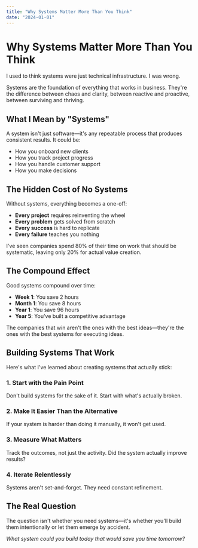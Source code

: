 ```yaml
---
title: "Why Systems Matter More Than You Think"
date: "2024-01-01"
---
```


# Why Systems Matter More Than You Think

I used to think systems were just technical infrastructure. I was wrong.

Systems are the foundation of everything that works in business. They're the difference between chaos and clarity, between reactive and proactive, between surviving and thriving.

## What I Mean by "Systems"

A system isn't just software—it's any repeatable process that produces consistent results. It could be:

- How you onboard new clients
- How you track project progress  
- How you handle customer support
- How you make decisions

## The Hidden Cost of No Systems

Without systems, everything becomes a one-off:

- **Every project** requires reinventing the wheel
- **Every problem** gets solved from scratch
- **Every success** is hard to replicate
- **Every failure** teaches you nothing

I've seen companies spend 80% of their time on work that should be systematic, leaving only 20% for actual value creation.

## The Compound Effect

Good systems compound over time:

- **Week 1**: You save 2 hours
- **Month 1**: You save 8 hours  
- **Year 1**: You save 96 hours
- **Year 5**: You've built a competitive advantage

The companies that win aren't the ones with the best ideas—they're the ones with the best systems for executing ideas.

## Building Systems That Work

Here's what I've learned about creating systems that actually stick:

### 1. Start with the Pain Point

Don't build systems for the sake of it. Start with what's actually broken.

### 2. Make It Easier Than the Alternative

If your system is harder than doing it manually, it won't get used.

### 3. Measure What Matters

Track the outcomes, not just the activity. Did the system actually improve results?

### 4. Iterate Relentlessly

Systems aren't set-and-forget. They need constant refinement.

## The Real Question

The question isn't whether you need systems—it's whether you'll build them intentionally or let them emerge by accident.

*What system could you build today that would save you time tomorrow?*
